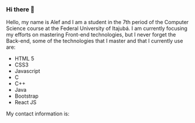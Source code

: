 ### Hi there 👋

Hello, my name is Alef and I am a student in the 7th period of the Computer Science course at the Federal University of Itajubá.
I am currently focusing my efforts on mastering Front-end technologies, but I never forget the Back-end, some of the technologies that I master and that I currently use are:

+ HTML 5
+ CSS3
+ Javascript
+ C
+ C++
+ Java
+ Bootstrap
+ React JS

My contact information is:



